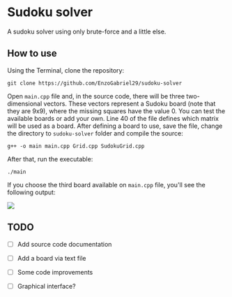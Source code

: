 # Sudoku solver

A sudoku solver using only brute-force and a little else.

## How to use

Using the Terminal, clone the repository:

    git clone https://github.com/EnzoGabriel29/sudoku-solver

Open `main.cpp` file and, in the source code, there will be three two-dimensional vectors.
These vectors represent a Sudoku board (note that they are 9x9), where the missing squares
have the value 0. You can test the available boards or add your own. Line 40 of the file
defines which matrix will be used as a board. After defining a board to use, save the file,
change the directory to `sudoku-solver` folder and compile the source:

    g++ -o main main.cpp Grid.cpp SudokuGrid.cpp

After that, run the executable:

    ./main

If you choose the third board available on `main.cpp` file, you'll see the following output:

![](https://i.imgur.com/wje9iH3.png)

## TODO

- [ ] Add source code documentation

- [ ] Add a board via text file

- [ ] Some code improvements

- [ ] Graphical interface?